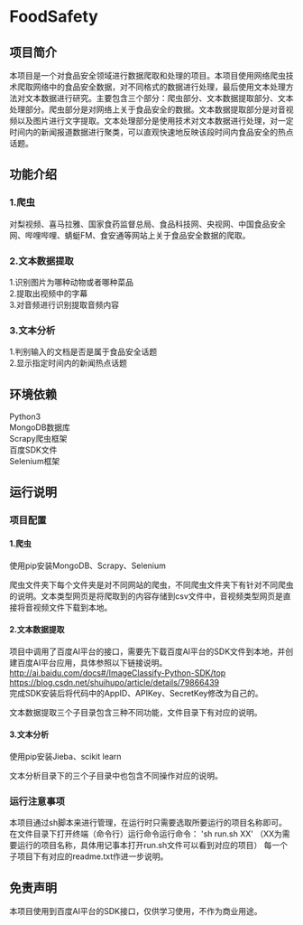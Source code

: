 # FoodSafety
## 项目简介
本项目是一个对食品安全领域进行数据爬取和处理的项目。本项目使用网络爬虫技术爬取网络中的食品安全数据，对不同格式的数据进行处理，最后使用文本处理方法对文本数据进行研究。主要包含三个部分：爬虫部分、文本数据提取部分、文本处理部分。爬虫部分是对网络上关于食品安全的数据。文本数据提取部分是对音视频以及图片进行文字提取。文本处理部分是使用技术对文本数据进行处理，对一定时间内的新闻报道数据进行聚类，可以直观快速地反映该段时间内食品安全的热点话题。
## 功能介绍
### 1.爬虫
对梨视频、喜马拉雅、国家食药监督总局、食品科技网、央视网、中国食品安全网、哔哩哔哩、蜻蜓FM、食安通等网站上关于食品安全数据的爬取。
### 2.文本数据提取
1.识别图片为哪种动物或者哪种菜品   
2.提取出视频中的字幕   
3.对音频进行识别提取音频内容
### 3.文本分析
1.判别输入的文档是否是属于食品安全话题   
2.显示指定时间内的新闻热点话题
## 环境依赖
Python3   
MongoDB数据库   
Scrapy爬虫框架   
百度SDK文件   
Selenium框架
## 运行说明
### 项目配置
#### 1.爬虫
使用pip安装MongoDB、Scrapy、Selenium   
   
爬虫文件夹下每个文件夹是对不同网站的爬虫，不同爬虫文件夹下有针对不同爬虫的说明。文本类型网页是将爬取到的内容存储到csv文件中，音视频类型网页是直接将音视频文件下载到本地。
#### 2.文本数据提取
项目中调用了百度AI平台的接口，需要先下载百度AI平台的SDK文件到本地，并创建百度AI平台应用，具体参照以下链接说明。    
<http://ai.baidu.com/docs#/ImageClassify-Python-SDK/top>    
<https://blog.csdn.net/shuihupo/article/details/79866439>   
完成SDK安装后将代码中的AppID、APIKey、SecretKey修改为自己的。   
   
文本数据提取三个子目录包含三种不同功能，文件目录下有对应的说明。
#### 3.文本分析
使用pip安装Jieba、scikit learn   
   
   文本分析目录下的三个子目录中也包含不同操作对应的说明。
### 运行注意事项
本项目通过sh脚本来进行管理，在运行时只需要选取所要运行的项目名称即可。在文件目录下打开终端（命令行）运行命令运行命令： 'sh run.sh XX' （XX为需要运行的项目名称，具体用记事本打开run.sh文件可以看到对应的项目）
每一个子项目下有对应的readme.txt作进一步说明。
## 免责声明
本项目使用到百度AI平台的SDK接口，仅供学习使用，不作为商业用途。
